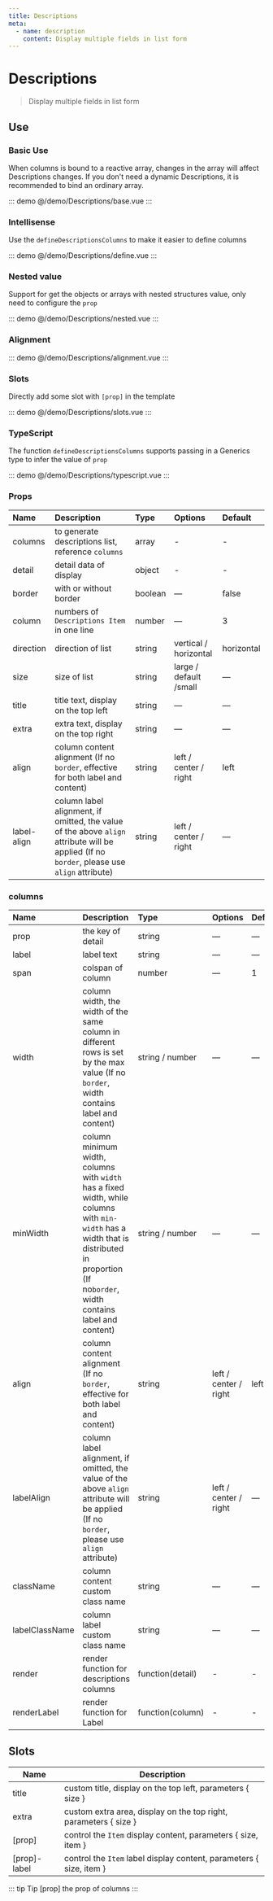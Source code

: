 ```yaml
---
title: Descriptions
meta:
  - name: description
    content: Display multiple fields in list form
---
```


# Descriptions

> Display multiple fields in list form

## Use

### Basic Use

When columns is bound to a reactive array, changes in the array will affect Descriptions changes. If you don't need a dynamic Descriptions, it is recommended to bind an ordinary array.

::: demo
@/demo/Descriptions/base.vue
:::

### Intellisense

Use the `defineDescriptionsColumns` to make it easier to define columns

::: demo
@/demo/Descriptions/define.vue
:::

### Nested value

Support for get the objects or arrays with nested structures value, only need to configure the `prop`

::: demo
@/demo/Descriptions/nested.vue
:::

### Alignment

::: demo
@/demo/Descriptions/alignment.vue
:::

### Slots

Directly add some slot with `[prop]` in the template

::: demo
@/demo/Descriptions/slots.vue
:::

### TypeScript

The function `defineDescriptionsColumns` supports passing in a Generics type to infer the value of `prop`

::: demo
@/demo/Descriptions/typescript.vue
:::

### Props

| Name        | Description                                                                                                                                 | Type    | Options                | Default    |
| :---------- | :------------------------------------------------------------------------------------------------------------------------------------------ | :------ | :--------------------- | :--------- |
| columns     | to generate descriptions list, reference `columns`                                                                                          | array   | -                      | -          |
| detail      | detail data of display                                                                                                                      | object  | -                      | -          |
| border      | with or without border                                                                                                                      | boolean | —                      | false      |
| column      | numbers of `Descriptions Item` in one line                                                                                                  | number  | —                      | 3          |
| direction   | direction of list                                                                                                                           | string  | vertical / horizontal  | horizontal |
| size        | size of list                                                                                                                                | string  | large / default /small | —          |
| title       | title text, display on the top left                                                                                                         | string  | —                      | —          |
| extra       | extra text, display on the top right                                                                                                        | string  | —                      | —          |
| align       | column content alignment (If no `border`, effective for both label and content)                                                             | string  | left / center / right  | left       |
| label-align | column label alignment, if omitted, the value of the above `align` attribute will be applied (If no `border`, please use `align` attribute) | string  | left / center / right  | —          |

### columns

| Name           | Description                                                                                                                                                                                  | Type             | Options               | Default |
| :------------- | :------------------------------------------------------------------------------------------------------------------------------------------------------------------------------------------- | :--------------- | :-------------------- | :------ |
| prop           | the key of detail                                                                                                                                                                            | string           | —                     | —       |
| label          | label text                                                                                                                                                                                   | string           | —                     | —       |
| span           | colspan of column                                                                                                                                                                            | number           | —                     | 1       |
| width          | column width, the width of the same column in different rows is set by the max value (If no `border`, width contains label and content)                                                      | string / number  | —                     | —       |
| minWidth       | column minimum width, columns with `width` has a fixed width, while columns with `min-width` has a width that is distributed in proportion (If no`border`, width contains label and content) | string / number  | —                     | —       |
| align          | column content alignment (If no `border`, effective for both label and content)                                                                                                              | string           | left / center / right | left    |
| labelAlign     | column label alignment, if omitted, the value of the above `align` attribute will be applied (If no `border`, please use `align` attribute)                                                  | string           | left / center / right | —       |
| className      | column content custom class name                                                                                                                                                             | string           | —                     | —       |
| labelClassName | column label custom class name                                                                                                                                                               | string           | —                     | —       |
| render         | render function for descriptions columns                                                                                                                                                     | function(detail) | -                     | -       |
| renderLabel    | render function for Label                                                                                                                                                                    | function(column) | -                     | -       |

## Slots

| Name         | Description                                                         |
| ------------ | ------------------------------------------------------------------- |
| title        | custom title, display on the top left, parameters { size }          |
| extra        | custom extra area, display on the top right, parameters { size }    |
| [prop]       | control the `Item` display content, parameters { size, item }       |
| [prop]-label | control the `Item` label display content, parameters { size, item } |

::: tip Tip
[prop] the prop of columns
:::
